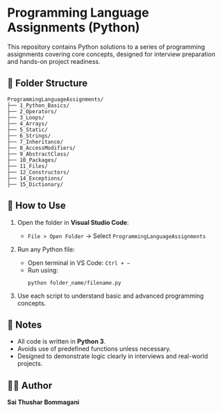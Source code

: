 # Programming Language Assignments (Python)

This repository contains Python solutions to a series of programming assignments covering core concepts, designed for interview preparation and hands-on project readiness.

## 📁 Folder Structure

```
ProgrammingLanguageAssignments/
├── 1_Python_Basics/
├── 2_Operators/
├── 3_Loops/
├── 4_Arrays/
├── 5_Static/
├── 6_Strings/
├── 7_Inheritance/
├── 8_AccessModifiers/
├── 9_AbstractClass/
├── 10_Packages/
├── 11_Files/
├── 12_Constructors/
├── 14_Exceptions/
├── 15_Dictionary/
```

## 🚀 How to Use

1. Open the folder in **Visual Studio Code**:
   - `File > Open Folder` → Select `ProgrammingLanguageAssignments`

2. Run any Python file:
   - Open terminal in VS Code: `Ctrl + ~`
   - Run using:
     ```
     python folder_name/filename.py
     ```

3. Use each script to understand basic and advanced programming concepts.

## 📌 Notes

- All code is written in **Python 3**.
- Avoids use of predefined functions unless necessary.
- Designed to demonstrate logic clearly in interviews and real-world projects.

## 👨‍💻 Author

**Sai Thushar Bommagani**
